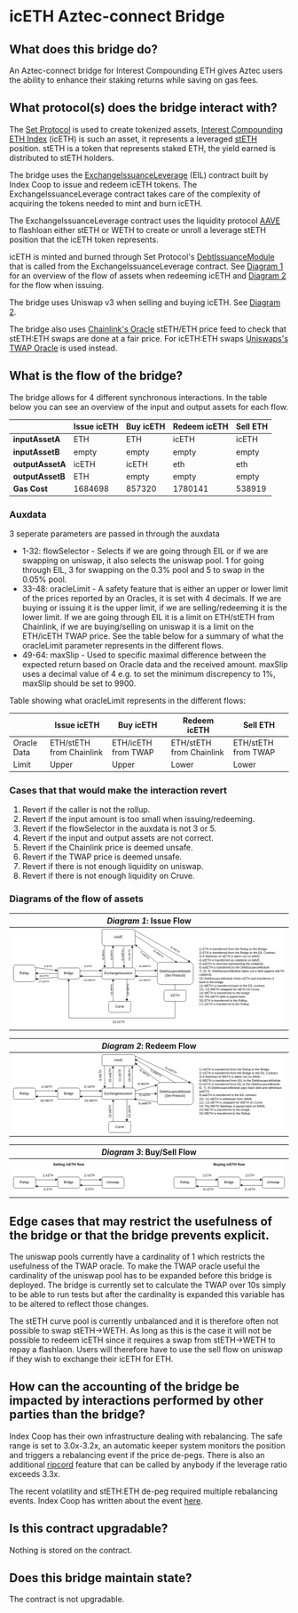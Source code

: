 # icETH Aztec-connect Bridge

## What does this bridge do?

An Aztec-connect bridge for Interest Compounding ETH gives Aztec users the ability to enhance their staking returns while saving on gas fees.

## What protocol(s) does the bridge interact with?

The [Set Protocol](https://www.setprotocol.com/?ref=cryptocurrencyjobs.com) is used to create tokenized assets, [Interest Compounding ETH Index](https://etherscan.io/token/0x7C07F7aBe10CE8e33DC6C5aD68FE033085256A84) (icETH) is such an asset, it represents a leveraged [stETH](https://etherscan.io/token/0xae7ab96520de3a18e5e111b5eaab095312d7fe84) position. stETH is a token that represents staked ETH, the yield earned is distributed to stETH holders.

The bridge uses the [ExchangeIssuanceLeverage](https://etherscan.io/address/0xb7cc88a13586d862b97a677990de14a122b74598/advanced) (EIL) contract built by Index Coop to issue and redeem icETH tokens. The ExchangeIssuanceLeverage contract takes
care of the complexity of acquiring the tokens needed to mint and burn icETH.

The ExchangeIssuanceLeverage contract uses the liquidity protocol [AAVE](https://aave.com) to
flashloan either stETH or WETH to create or unroll a leverage stETH position
that the icETH token represents.

icETH is minted and burned through Set Protocol's [DebtIssuanceModule](https://docs.tokensets.com/developers/contracts/protocol/modules/debt-issuance-module)
that is called from the ExchangeIssuanceLeverage contract. See [Diagram 1](https://github.com/tajobin/specs/blob/main/icETH-Redeem.png)
for an overview of the flow of assets when redeeming icETH and [Diagram 2](https://github.com/tajobin/specs/blob/main/icETH-Issue.png) for
the flow when issuing.

The bridge uses Uniswap v3 when selling and buying icETH. See [Diagram 2](https://github.com/tajobin/specs/blob/main/icETH-Issue.png).

The bridge also uses [Chainlink's Oracle](https://etherscan.io/address/0x86392dC19c0b719886221c78AB11eb8Cf5c52812) stETH/ETH price feed to check that stETH:ETH swaps are done at a fair price. For icETH:ETH swaps
[Uniswaps's TWAP Oracle](https://docs.uniswap.org/protocol/concepts/V3-overview/oracle) is used instead.

## What is the flow of the bridge?

The bridge allows for 4 different synchronous interactions. In the table below you can see an overview of the input and output assets for each flow.

|                  | Issue icETH | Buy icETH | Redeem icETH | Sell ETH |
| ---------------- | ----------- | --------- | ------------ | -------- |
| **inputAssetA**  | ETH         | ETH       | icETH        | icETH    |
| **inputAssetB**  | empty       | empty     | empty        | empty    |
| **outputAssetA** | icETH       | icETH     | eth          | eth      |
| **outputAssetB** | ETH         | empty     | empty        | empty    |
| **Gas Cost**     | 1684698     | 857320    | 1780141      | 538919   |

### Auxdata

3 seperate parameters are passed in through the auxdata

- 1-32: flowSelector - Selects if we are going through EIL or if we are swapping on uniswap, it also selects the uniswap pool. 1 for going through EIL, 3 for swapping on the 0.3% pool and 5 to swap in the 0.05% pool.
- 33-48: oracleLimit - A safety feature that is either an upper or lower limit of the prices reported by an Oracles, it is set with 4 decimals. If we are buying or issuing it is the upper limit, if we are selling/redeeming it is the lower limit. If we are going through EIL it is a limit on ETH/stETH from Chainlink, if we are buying/selling on uniswap it is a limit on the ETH/icETH TWAP price. See the table below for a summary of what the oracleLimit parameter represents in the different flows.
- 49-64: maxSlip - Used to specific maximal difference between the expected return based on Oracle data and the received amount. maxSlip uses a decimal value of 4 e.g. to set the minimum discrepency to 1%, maxSlip should be set to 9900.

Table showing what oracleLimit represents in the different flows:

|             | Issue icETH              | Buy icETH           | Redeem icETH             | Sell ETH            |
| ----------- | ------------------------ | ------------------- | ------------------------ | ------------------- |
| Oracle Data | ETH/stETH from Chainlink | ETH/icETH from TWAP | ETH/stETH from Chainlink | ETH/stETH from TWAP |
| Limit       | Upper                    | Upper               | Lower                    | Lower               |

### Cases that that would make the interaction revert

1. Revert if the caller is not the rollup.
2. Revert if the input amount is too small when issuing/redeeming.
3. Revert if the flowSelector in the auxdata is not 3 or 5.
4. Revert if the input and output assets are not correct.
5. Revert if the Chainlink price is deemed unsafe.
6. Revert if the TWAP price is deemed unsafe.
7. Revert if there is not enough liquidity on uniswap.
8. Revert if there is not enough liquidity on Cruve.

### Diagrams of the flow of assets

|       _Diagram 1_: Issue Flow       |
| :---------------------------------: |
| ![Redeem](./icETH-Bridge-Issue.png) |

|       _Diagram 2_: Redeem Flow       |
| :----------------------------------: |
| ![Redeem](./icETH-Bridge-Redeem.png) |

|       _Diagram 3_: Buy/Sell Flow       |
| :------------------------------------: |
| ![Redeem](./icETH-Bridge-Sell-Buy.png) |

## Edge cases that may restrict the usefulness of the bridge or that the bridge prevents explicit.

The uniswap pools currently have a cardinality of 1 which restricts the usefulness of the TWAP oracle. To make the TWAP oracle useful the cardinality of the uniswap pool has to be expanded before this bridge is deployed. The bridge is currently set to calculate the TWAP over 10s simply to be able to run tests but after the cardinality is expanded this variable has to be altered to reflect those changes.

The stETH curve pool is currently unbalanced and it is therefore often not possible to swap stETH->WETH. As long as this is the case it will not be possible to redeem icETH since it requires a swap from stETH->WETH to repay a flashlaon. Users will therefore have to use the sell flow on uniswap if they wish to exchange their icETH for ETH.

## How can the accounting of the bridge be impacted by interactions performed by other parties than the bridge?

Index Coop has their own infrastructure dealing with rebalancing. The safe range is set to 3.0x-3.2x, an automatic keeper system monitors the position and triggers a rebalancing event if the price de-pegs. There is also an additional [ripcord](https://docs.indexcoop.com/our-products/flexible-leverage-indices/fli-technical-documentation/fli-product-parameters#ripcord-parameters) feature that can be called by anybody if the leverage ratio exceeds 3.3x.

The recent volatility and stETH:ETH de-peg required multiple rebalancing events. Index Coop has written about the event [here](https://indexcoop.com/blog/iceth-and-index-coop-addressing-market-volatility).

## Is this contract upgradable?

Nothing is stored on the contract.

## Does this bridge maintain state?

The contract is not upgradable.
